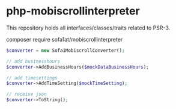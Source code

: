 # php-mobiscrollinterpreter

This repository holds all interfaces/classes/traits related to PSR-3.

composer require sofa1at/mobiscrollinterpreter

````php
$converter = new Sofa1MobiscrollConverter();

// add businesshours
$converter->AddBusinessHours($mockDataBusinessHours);

// add timesettings
$converter->AddTimeSetting($mockTimeSetting);

// receive json
$converter->ToString();
````
